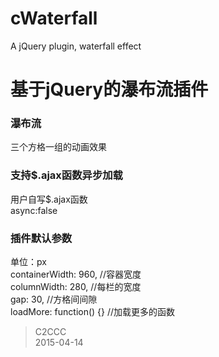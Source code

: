 # cWaterfall
A jQuery plugin, waterfall effect

基于jQuery的瀑布流插件
=====================

### 瀑布流
三个方格一组的动画效果

### 支持$.ajax函数异步加载
用户自写$.ajax函数<br />
async:false

### 插件默认参数
单位：px<br />
			containerWidth: 960,            //容器宽度<br />
			columnWidth: 280,               //每栏的宽度<br />
			gap: 30,                        //方格间间隙<br />
			loadMore: function() {}         //加载更多的函数



> C2CCC<br />
> 2015-04-14
